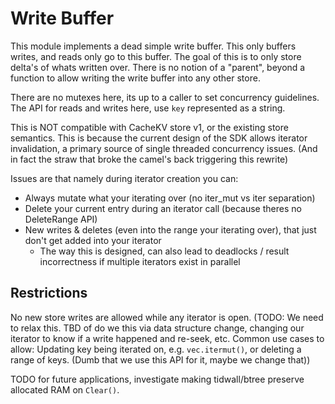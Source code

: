 # Write Buffer

This module implements a dead simple write buffer.
This only buffers writes, and reads only go to this buffer.
The goal of this is to only store delta's of whats written over.
There is no notion of a "parent", beyond a function to allow writing the write buffer into any other store.

There are no mutexes here, its up to a caller to set concurrency guidelines.
The API for reads and writes here, use `key` represented as a string.

This is NOT compatible with CacheKV store v1, or the existing store semantics.
This is because the current design of the SDK allows iterator invalidation,
a primary source of single threaded concurrency issues.
(And in fact the straw that broke the camel's back triggering this rewrite)

Issues are that namely during iterator creation you can:

* Always mutate what your iterating over (no iter_mut vs iter separation)
* Delete your current entry during an iterator call (because theres no DeleteRange API)
* New writes & deletes (even into the range your iterating over), that just don't get added into your iterator
    * The way this is designed, can also lead to deadlocks / result incorrectness if multiple iterators exist in parallel

## Restrictions

No new store writes are allowed while any iterator is open.
(TODO: We need to relax this. TBD of do we this via data structure change, changing our iterator to know if a write happened and re-seek, etc. Common use cases to allow: Updating key being iterated on, e.g. `vec.itermut()`, or deleting a range of keys. (Dumb that we use this API for it, maybe we change that))

TODO for future applications, investigate making tidwall/btree preserve allocated RAM on `Clear()`.